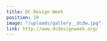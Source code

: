 ```yaml
---
title: DC Design Week
position: 10
image: "/uploads/gallery__dcdw.jpg"
link: http://www.dcdesignweek.org/
---
```


